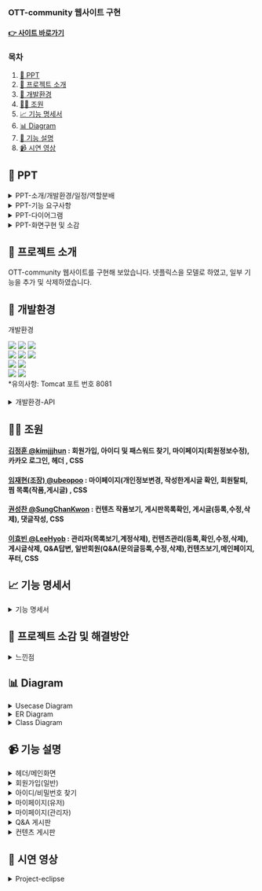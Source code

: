 ### OTT-community 웹사이트 구현  

#### [👉 사이트 바로가기](http://43.203.77.138:8081/)

### 목차  
1. [📂 PPT](#-ppt)  
2. [📖 프로젝트 소개](#-프로젝트-소개)   
3. [🔨 개발환경](#-개발환경)  
4. [🙋‍♀️ 조원](#-조원)     
5. [📈 기능 명세서](#-기능-명세서)   
6. [📊 Diagram](#-diagram)   
7. [📝 기능 설명](#-기능-설명)     
8. [📹 시연 영상](#-시연-영상)   


## 📂 PPT
<details>
  <summary>
    PPT-소개/개발환경/일정/역할분배
  </summary>

![image](https://github.com/kimjjjhun/teamproject1/assets/157094653/77229d1b-3d4b-42c4-90a9-7c17e2cf5ce8)
![image](https://github.com/kimjjjhun/teamproject1/assets/157094653/95db3948-7435-4922-b789-4e098dfb8df1)
![image](https://github.com/kimjjjhun/teamproject1/assets/157094653/82ecf60b-9672-4bb5-933c-f0b267706c01)
![image](https://github.com/kimjjjhun/teamproject1/assets/157094653/1ca115d7-04cc-48a3-92aa-d227aa89674e)

</details>
<details>
  <summary>
    PPT-기능 요구사항
  </summary>

![image](https://github.com/kimjjjhun/teamproject1/assets/157094653/d2da8b18-ece6-4006-a3b1-0a513927290b)
![image](https://github.com/kimjjjhun/teamproject1/assets/157094653/3f2c6e4c-25dd-4769-bb11-74814b24fa7e)
![image](https://github.com/kimjjjhun/teamproject1/assets/157094653/49f2d147-f8e5-4fff-b71a-421ed94f518d)

</details>
<details>
  <summary>
    PPT-다이어그램
  </summary>


![image](https://github.com/kimjjjhun/teamproject1/assets/157094653/5a1b36f5-03cb-47e2-9dae-31fbcaab8a0f)
![image](https://github.com/kimjjjhun/teamproject1/assets/157094653/e42a1326-766e-4d3e-a441-9c95d0140049)

  
</details>
<details>
  <summary>
    PPT-화면구현 및 소감
  </summary>

![image](https://github.com/kimjjjhun/teamproject1/assets/157094653/83fba9f7-1900-4200-ab39-255e7f1ed589)


</details>

## 📖 프로젝트 소개
OTT-community 웹사이트를 구현해 보았습니다. 넷플릭스을 모델로 하였고, 일부 기능을 추가 및 삭제하였습니다.

## 🔧 개발환경

  개발환경
<div>
<img src="https://img.shields.io/badge/JAVA-C01818?style=flat-square&logo=coffeescript&logoColor=white" />
<img src="https://img.shields.io/badge/HTML5-E34F26?style=flat-square&logo=HTML5&logoColor=fff"/>
<img src="https://img.shields.io/badge/JavaScript-F7DF1E?style=flat-square&logo=JavaScript&logoColor=000"/>
    
<br>
<img src="https://img.shields.io/badge/jquery-0769AD?style=flat&logo=jquery&logoColor=white"/>
<img src="https://img.shields.io/badge/CSS3-1572B6?style=flat-square&logo=CSS3&logoColor=fff"/>
<img src="https://img.shields.io/badge/MySQL-4479A1?style=flat&logo=MySQL&logoColor=white" />
<br>
<img src="https://img.shields.io/badge/JSP-E34F26?style=flat-square&logo=JSP&logoColor=white">
<img src="https://img.shields.io/badge/Apache%20Tomcat-F8DC75?style=flat-square&logo=apachetomcat&logoColor=black" />
<br>
<img src="https://img.shields.io/badge/GitHub-181717?style=flat-square&logo=GitHub&logoColor=white" />
<img src="https://img.shields.io/badge/Git-F05032?style=flat-square&logo=git&logoColor=white" />
</div>
*유의사항: Tomcat 포트 번호 8081<br>
​<details>
  <summary>
    개발환경-API
  </summary>
     카카오 지도, 카카오 로그인, 카카오톡 채널​, 카카오 우편번호 서비스<br>
     Javax.mail, spring-context-support(JavaMailSender, MimeMessage, MimeMessageHelper)​<br>
     Selenium, Summernote, DateRangePicker, PortOne, chart.js, openWeather
</details>


## 🙋‍♀ 조원

#### [김정훈 @kimjjjhun](https://github.com/kimjjjhun) : 회원가입, 아이디 및 패스워드 찾기, 마이페이지(회원정보수정), 카카오 로그인, 헤더 , CSS
#### [임재현(조장) @ubeopoo](https://github.com/ubeopoo) : 마이페이지(개인정보변경, 작성한게시글 확인, 회원탈퇴, 찜 목록(작품,게시글) , CSS
#### [권성찬 @SungChanKwon](https://github.com/SungChanKwon) : 컨텐츠 작품보기, 게시판목록확인, 게시글(등록,수정,삭제), 댓글작성, CSS
#### [이효빈 @LeeHyob](https://github.com/LeeHyob) : 관리자(목록보기,계정삭제), 컨텐츠관리(등록,확인,수정,삭제), 게시글삭제, Q&A답변, 일반회원(Q&A(문의글등록,수정,삭제),컨텐츠보기,메인페이지, 푸터, CSS 
## 📈 기능 명세서
<details>
  <summary>
    기능 명세서
  </summary>
  
![기능명세](https://github.com/dwdwdw12/project/assets/147116004/472593a0-f0a9-4a92-8e59-26bf0b1c4b23)

</details>

## 🥇 프로젝트 소감 및 해결방안

<details>
 <summary>
    느낀점
  </summary>

![image](https://github.com/kimjjjhun/teamproject1/assets/157094653/35c81e7b-ae65-400f-a419-cfeddde1676e)


</details>

## 📊 Diagram
<details>
  <summary>
    Usecase Diagram
  </summary>
  
![image](https://github.com/kimjjjhun/teamproject1/assets/157094653/2d8125f6-ad36-4e9d-a05f-d0a20b1874ef)
![image](https://github.com/kimjjjhun/teamproject1/assets/157094653/a1d9052c-7140-43fd-9b4c-5c14dcc644de)


</details>

<details>
  <summary>
    ER Diagram
  </summary>
  
  ![image](https://github.com/kimjjjhun/teamproject1/assets/157094653/03695c38-0486-4689-8ff4-73588e737f4f)



</details>

<details>
  <summary>
    Class Diagram
  </summary>
  <br>
*메인화면/로그인/마이페이지 메인/정보 페이지
  
![image](https://github.com/kimjjjhun/teamproject1/assets/157094653/bb314014-0724-4a29-9bab-aa1dda0c91d2)

</details>

## 📹 기능 설명
<details>
  <summary>
    헤더/메인화면
  </summary>
  
 

<p align="center">
  
</p>
<p align="center">
 
</p>


</details>

<details>
  <summary>
    회원가입(일반)
  </summary>
  
 

<p align="center">
 
</p>
<p align="center">
  
</p>


</details>

<details>
  <summary>
    아이디/비밀번호 찾기
  </summary>
  
 

<p align="center">
 
</p>

<p align="center">

</p>


</details>


<details>
  <summary>
    마이페이지(유저)
  </summary>
  
  

<p align="center">
  
</p>
<p align="center">
 
</p>
<p align="center">
  
</p>
<p align="center">
  
</p>
<p align="center">
 
</p>
<p align="center">
 
</p>

</details>

<details>
  <summary>
    마이페이지(관리자)
  </summary>
  
  

<p align="center">

</p>

<p align="center">
  
</p>
<p align="center">
 
</p>
<p align="center">
  
</p>

</details>

<details>
  <summary>
    Q&A 게시판
  </summary>
  
  

<p align="center">
 
</p>
<p align="center">
 
</p>

</details>

<details>
  <summary>
    컨텐츠 게시판
  </summary>
  
 

<p align="center">
 
</p>

<p align="center">
 
</p>

</details>


## 🎥 시연 영상

<details>
  <summary>
    Project-eclipse
  </summary>
  
https://github.com/dwdwdw12/project_spring/assets/147116004/a29e680b-7fb6-4754-ac8d-cfdf26713e09

</details>

